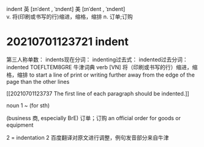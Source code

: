 indent
英 [ɪnˈdent , ˈɪndent]   美 [ɪnˈdent , ˈɪndent]  
v.
将(印刷或书写的行)缩进，缩格，缩排
n.
订单;订购
# 20210701123721 indent

第三人称单数： indents现在分词： indenting过去式： indented过去分词： indented
TOEFLTEM8GRE
牛津词典
verb
[VN] 将（印刷或书写的行）缩进，缩格，缩排
to start a line of print or writing further away from the edge of the page than the other lines

[[20210701123737 The first line of each paragraph should be indented.]]


noun
1
~ (for sth)

(business 商, especially BrE) 订单；订购
an official order for goods or equipment

2
= indentation 2
百度翻译对原文进行调整，例句发音部分来自牛津

